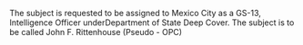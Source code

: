 The subject is requested to be assigned to Mexico City as a GS-13, Intelligence Officer underDepartment of State Deep Cover. The subject is to be called John F. Rittenhouse (Pseudo - OPC)